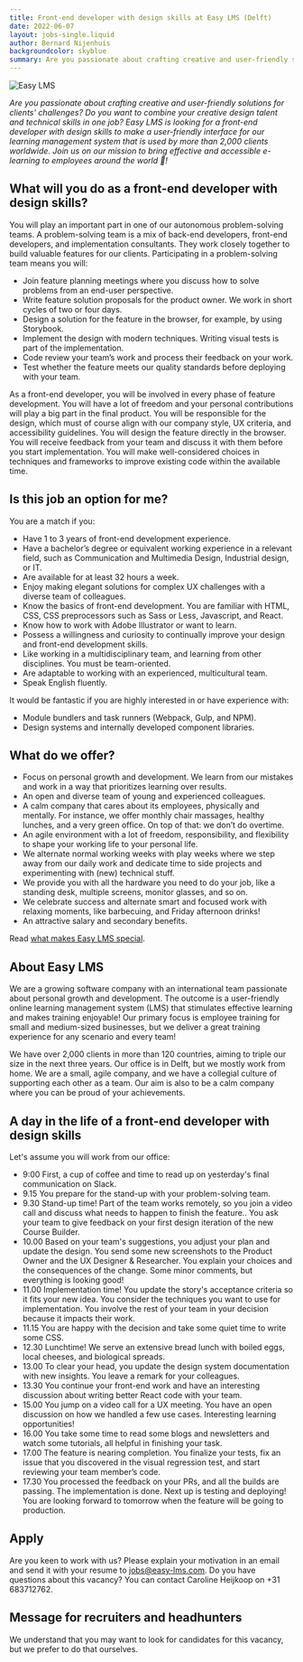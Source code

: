 ```yaml
---
title: Front-end developer with design skills at Easy LMS (Delft)
date: 2022-06-07
layout: jobs-single.liquid
author: Bernard Nijenhuis
backgroundcolor: skyblue
summary: Are you passionate about crafting creative and user-friendly solutions for clients' challenges? Do you want to combine your creative design talent and technical skills in one job? Easy LMS is looking for a front-end developer with design skills to make a user-friendly interface for our learning management system that is used by more than 2,000 clients worldwide. Join us on our mission to bring effective and accessible e-learning to employees around the world ?!
---
```


![[Easy LMS](https://www.easy-lms.com/)](https://fronteers.nl/_img/werkgevers/easy-lms.png)

_Are you passionate about crafting creative and user-friendly solutions for clients' challenges? Do you want to combine your creative design talent and technical skills in one job? Easy LMS is looking for a front-end developer with design skills to make a user-friendly interface for our learning management system that is used by more than 2,000 clients worldwide. Join us on our mission to bring effective and accessible e-learning to employees around the world 🚀!_

## What will you do as a front-end developer with design skills?

You will play an important part in one of our autonomous problem-solving teams. A problem-solving team is a mix of back-end developers, front-end developers, and implementation consultants. They work closely together to build valuable features for our clients. Participating in a problem-solving team means you will:

-   Join feature planning meetings where you discuss how to solve problems from an end-user perspective.
-   Write feature solution proposals for the product owner. We work in short cycles of two or four days.
-   Design a solution for the feature in the browser, for example, by using Storybook.
-   Implement the design with modern techniques. Writing visual tests is part of the implementation.
-   Code review your team’s work and process their feedback on your work.
-   Test whether the feature meets our quality standards before deploying with your team.

As a front-end developer, you will be involved in every phase of feature development. You will have a lot of freedom and your personal contributions will play a big part in the final product. You will be responsible for the design, which must of course align with our company style, UX criteria, and accessibility guidelines. You will design the feature directly in the browser. You will receive feedback from your team and discuss it with them before you start implementation. You will make well-considered choices in techniques and frameworks to improve existing code within the available time.

## Is this job an option for me?

You are a match if you:

-   Have 1 to 3 years of front-end development experience.
-   Have a bachelor’s degree or equivalent working experience in a relevant field, such as Communication and Multimedia Design, Industrial design, or IT.
-   Are available for at least 32 hours a week.
-   Enjoy making elegant solutions for complex UX challenges with a diverse team of colleagues.
-   Know the basics of front-end development. You are familiar with HTML, CSS, CSS preprocessors such as Sass or Less, Javascript, and React.
-   Know how to work with Adobe Illustrator or want to learn.
-   Possess a willingness and curiosity to continually improve your design and front-end development skills.
-   Like working in a multidisciplinary team, and learning from other disciplines. You must be team-oriented.
-   Are adaptable to working with an experienced, multicultural team.
-   Speak English fluently.

It would be fantastic if you are highly interested in or have experience with:

-   Module bundlers and task runners (Webpack, Gulp, and NPM).
-   Design systems and internally developed component libraries.

## What do we offer?

-   Focus on personal growth and development. We learn from our mistakes and work in a way that prioritizes learning over results.
-   An open and diverse team of young and experienced colleagues.
-   A calm company that cares about its employees, physically and mentally. For instance, we offer monthly chair massages, healthy lunches, and a very green office. On top of that: we don’t do overtime.
-   An agile environment with a lot of freedom, responsibility, and flexibility to shape your working life to your personal life.
-   We alternate normal working weeks with play weeks where we step away from our daily work and dedicate time to side projects and experimenting with (new) technical stuff.
-   We provide you with all the hardware you need to do your job, like a standing desk, multiple screens, monitor glasses, and so on.
-   We celebrate success and alternate smart and focused work with relaxing moments, like barbecuing, and Friday afternoon drinks!
-   An attractive salary and secondary benefits.

Read [what makes Easy LMS special](https://www.easy-lms.com/working-at-easy-lms/what-makes-us-special/item12876).

## About Easy LMS

We are a growing software company with an international team passionate about personal growth and development. The outcome is a user-friendly online learning management system (LMS) that stimulates effective learning and makes training enjoyable! Our primary focus is employee training for small and medium-sized businesses, but we deliver a great training experience for any scenario and every team!

We have over 2,000 clients in more than 120 countries, aiming to triple our size in the next three years. Our office is in Delft, but we mostly work from home. We are a small, agile company, and we have a collegial culture of supporting each other as a team. Our aim is also to be a calm company where you can be proud of your achievements.

## A day in the life of a front-end developer with design skills

Let's assume you will work from our office:

-   9:00 First, a cup of coffee and time to read up on yesterday's final communication on Slack.
-   9.15 You prepare for the stand-up with your problem-solving team.
-   9.30 Stand-up time! Part of the team works remotely, so you join a video call and discuss what needs to happen to finish the feature.. You ask your team to give feedback on your first design iteration of the new Course Builder.
-   10.00 Based on your team's suggestions, you adjust your plan and update the design. You send some new screenshots to the Product Owner and the UX Designer & Researcher. You explain your choices and the consequences of the change. Some minor comments, but everything is looking good!
-   11.00 Implementation time! You update the story's acceptance criteria so it fits your new idea. You consider the techniques you want to use for implementation. You involve the rest of your team in your decision because it impacts their work.
-   11.15 You are happy with the decision and take some quiet time to write some CSS.
-   12.30 Lunchtime! We serve an extensive bread lunch with boiled eggs, local cheeses, and biological spreads.
-   13.00 To clear your head, you update the design system documentation with new insights. You leave a remark for your colleagues.
-   13.30 You continue your front-end work and have an interesting discussion about writing better React code with your team.
-   15.00 You jump on a video call for a UX meeting. You have an open discussion on how we handled a few use cases. Interesting learning opportunities!
-   16.00 You take some time to read some blogs and newsletters and watch some tutorials, all helpful in finishing your task.
-   17.00 The feature is nearing completion. You finalize your tests, fix an issue that you discovered in the visual regression test, and start reviewing your team member’s code.
-   17.30 You processed the feedback on your PRs, and all the builds are passing. The implementation is done. Next up is testing and deploying! You are looking forward to tomorrow when the feature will be going to production.

## Apply

Are you keen to work with us? Please explain your motivation in an email and send it with your resume to <jobs@easy-lms.com>. Do you have questions about this vacancy? You can contact Caroline Heijkoop on +31 683712762.

## Message for recruiters and headhunters

We understand that you may want to look for candidates for this vacancy, but we prefer to do that ourselves.
